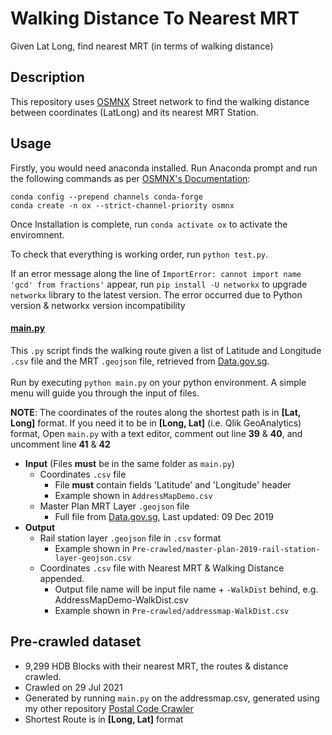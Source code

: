 # Walking Distance To Nearest MRT
 Given Lat Long, find nearest MRT (in terms of walking distance)

## Description
This repository uses [OSMNX](https://github.com/gboeing/osmnx) Street network to find the walking distance between coordinates (LatLong) and its nearest MRT Station. 


## Usage
Firstly, you would need anaconda installed. Run Anaconda prompt and run the following commands as per [OSMNX's Documentation](https://osmnx.readthedocs.io/en/stable/index.html):
```
conda config --prepend channels conda-forge
conda create -n ox --strict-channel-priority osmnx
```
Once Installation is complete, run `conda activate ox` to activate the enviromnent.

To check that everything is working order, run `python test.py`.

If an error message along the line of `ImportError: cannot import name 'gcd' from fractions'` appear, run `pip install -U networkx` to upgrade `networkx` library to the latest version. The error occurred due to Python version & networkx version incompatibility


#### <u>main.py</u>
This `.py` script finds the walking route given a list of Latitude and Longitude `.csv` file and the MRT `.geojson` file, retrieved from [Data.gov.sg](https://data.gov.sg/dataset/master-plan-2019-rail-station-layer). <br/><br/>
Run by executing `python main.py` on your python environment. A simple menu will guide you through the input of files.

__NOTE__: The coordinates of the routes along the shortest path is in __[Lat, Long]__ format. If you need it to be in __[Long, Lat]__ (i.e. Qlik GeoAnalytics) format, Open `main.py` with a text editor, comment out line __39__ & __40__, and uncomment line __41__ & __42__
* __Input__ (Files __must__ be in the same folder as `main.py`)
    * Coordinates `.csv` file 
        * File __must__ contain fields 'Latitude' and 'Longitude' header
        * Example shown in `AddressMapDemo.csv`
    * Master Plan MRT Layer `.geojson` file 
        * Full file from [Data.gov.sg](https://data.gov.sg/dataset/master-plan-2019-rail-station-layer), Last updated: 09 Dec 2019
* __Output__
    * Rail station layer `.geojson` file in `.csv` format 
        * Example shown in `Pre-crawled/master-plan-2019-rail-station-layer-geojson.csv`
    * Coordinates `.csv` file with Nearest MRT & Walking Distance appended. 
        * Output file name will be input file name + `-WalkDist` behind, e.g. AddressMapDemo-WalkDist.csv
        * Example shown in `Pre-crawled/addressmap-WalkDist.csv`
    
        
## Pre-crawled dataset
* 9,299 HDB Blocks with their nearest MRT, the routes & distance crawled.
* Crawled on 29 Jul 2021
* Generated by running `main.py` on the addressmap.csv, generated using my other repository [Postal Code Crawler](https://github.com/manekiyong/Postal-Code-Crawler)
* Shortest Route is in __[Long, Lat]__ format